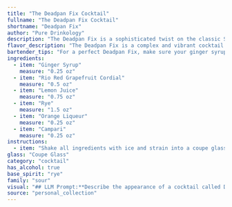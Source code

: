 ```yaml
---
title: "The Deadpan Fix Cocktail"
fullname: "The Deadpan Fix Cocktail"
shortname: "Deadpan Fix"
author: "Pure Drinkology"
description: "The Deadpan Fix is a sophisticated twist on the classic Sour family. This contemporary concoction draws inspiration from the complex flavor profiles of the Old Fashioned, blending the citrusy tartness of a Sour with the bitterness of Campari and the warmth of Rye.  "
flavor_description: "The Deadpan Fix is a complex and vibrant cocktail. The rye whiskey provides a spicy backbone, while the ginger syrup adds a warming heat.  The Rio Red grapefruit cordial brings a bright, tart sweetness, balanced by the citrusy tang of lemon juice. Orange liqueur adds a touch of floral sweetness, and Campari's bitter notes create a lingering finish. This cocktail is bold and bittersweet, with a refreshing citrus kick. "
bartender_tips: "For a perfect Deadpan Fix, make sure your ginger syrup is fresh and flavorful. Use a good quality rye, and don't skimp on the Campari – it's the backbone of the drink. Shake vigorously with ice to chill and dilute properly.  Finish with a grapefruit twist for a beautiful garnish.  "
ingredients:
  - item: "Ginger Syrup"
    measure: "0.25 oz"
  - item: "Rio Red Grapefruit Cordial"
    measure: "0.5 oz"
  - item: "Lemon Juice"
    measure: "0.75 oz"
  - item: "Rye"
    measure: "1.5 oz"
  - item: "Orange Liqueur"
    measure: "0.25 oz"
  - item: "Campari"
    measure: "0.25 oz"
instructions:
  - item: "Shake all ingredients with ice and strain into a coupe glass."
glass: "Coupe Glass"
category: "cocktail"
has_alcohol: true
base_spirit: "rye"
family: "sour"
visual: "## LLM Prompt:**Describe the appearance of a cocktail called Deadpan Fix.****Ingredients:*** Ginger Syrup* Rio Red Grapefruit Cordial* Lemon Juice* Rye Whiskey* Orange Liqueur* Campari**Consider these aspects:*** **Color:**  What is the overall hue of the cocktail? Is it vibrant or subdued? Does it have any interesting layers or gradients?* **Clarity:** Is it clear, cloudy, or somewhere in between?* **Texture:** Is it smooth, viscous, or perhaps have a slight foam or head?* **Garnish:**  What kind of garnish would be appropriate for this cocktail? * **Glassware:**  What kind of glass would best showcase the cocktail's appearance? (e.g., coupe, rocks glass, Collins glass)**Please provide a detailed and descriptive answer, focusing on the visual appeal of the Deadpan Fix cocktail.** "
source: "personal_collection"
---
```


